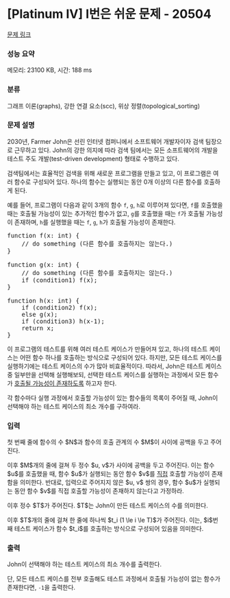 # [Platinum IV] I번은 쉬운 문제 - 20504 

[문제 링크](https://www.acmicpc.net/problem/20504) 

### 성능 요약

메모리: 23100 KB, 시간: 188 ms

### 분류

그래프 이론(graphs), 강한 연결 요소(scc), 위상 정렬(topological_sorting)

### 문제 설명

<p>2030년, Farmer John은 선린 인터넷 컴퍼니에서 소프트웨어 개발자이자 검색 팀장으로 근무하고 있다. John의 강한 의지에 따라 검색 팀에서는 모든 소프트웨어의 개발을 테스트 주도 개발(test-driven development) 형태로 수행하고 있다.</p>

<p>검색팀에서는 효율적인 검색을 위해 새로운 프로그램을 만들고 있고, 이 프로그램은 여러 함수로 구성되어 있다. 하나의 함수는 실행되는 동안 0개 이상의 다른 함수를 호출하게 된다.</p>

<p>예를 들어, 프로그램이 다음과 같이 3개의 함수 <code>f</code>, <code>g</code>, <code>h</code>로 이루어져 있다면, <code>f</code>를 호출했을 때는 호출될 가능성이 있는 추가적인 함수가 없고, <code>g</code>를 호출했을 때는 <code>f</code>가 호출될 가능성이 존재하며, <code>h</code>를 실행했을 때는 <code>f</code>, <code>g</code>, <code>h</code>가 호출될 가능성이 존재한다.</p>

<pre>function<void> f(x: int) {
    // do something (다른 함수를 호출하지는 않는다.)
}

function<void> g(x: int) {
    // do something (다른 함수를 호출하지는 않는다.)
    if (condition1) f(x);
}

function<int> h(x: int) {
    if (condition2) f(x);
    else g(x);
    if (condition3) h(x-1);
    return x;
}</pre>

<p>이 프로그램의 테스트를 위해 여러 테스트 케이스가 만들어져 있고, 하나의 테스트 케이스는 어떤 함수 하나를 호출하는 방식으로 구성되어 있다. 하지만, 모든 테스트 케이스를 실행하기에는 테스트 케이스의 수가 많아 비효율적이다. 따라서, John은 테스트 케이스 중 일부만을 선택해 실행해보되, 선택한 테스트 케이스를 실행하는 과정에서 모든 함수가 <u>호출될 가능성이 존재하도록</u> 하고자 한다.</p>

<p>각 함수마다 실행 과정에서 호출할 가능성이 있는 함수들의 목록이 주어질 때, John이 선택해야 하는 테스트 케이스의 최소 개수를 구하여라.</p>

### 입력 

 <p>첫 번째 줄에 함수의 수 $N$과 함수의 호출 관계의 수 $M$이 사이에 공백을 두고 주어진다.</p>

<p>이후 $M$개의 줄에 걸쳐 두 정수 $u, v$가 사이에 공백을 두고 주어진다. 이는 함수 $u$를 호출했을 때, 함수 $u$가 실행되는 동안 함수 $v$를 <u>직접</u> 호출할 가능성이 존재함을 의미한다. 반대로, 입력으로 주어지지 않은 $u, v$ 쌍의 경우, 함수 $u$가 실행되는 동안 함수 $v$를 직접 호출할 가능성이 존재하지 않는다고 가정하라.</p>

<p>이후 정수 $T$가 주어진다. $T$는 John이 만든 테스트 케이스의 수를 의미한다.</p>

<p>이후 $T$개의 줄에 걸쳐 한 줄에 하나씩 $t_i (1 \le i \le T)$가 주어진다. 이는, $i$번째 테스트 케이스가 함수 $t_i$를 호출하는 방식으로 구성되어 있음을 의미한다.</p>

### 출력 

 <p>John이 선택해야 하는 테스트 케이스의 최소 개수를 출력한다.</p>

<p>단, 모든 테스트 케이스를 전부 호출해도 테스트 과정에서 호출될 가능성이 없는 함수가 존재한다면, <code>-1</code>을 출력한다.</p>

